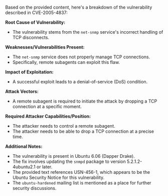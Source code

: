 Based on the provided content, here's a breakdown of the vulnerability described in CVE-2005-4837:

**Root Cause of Vulnerability:**
- The vulnerability stems from the `net-snmp` service's incorrect handling of TCP disconnects.

**Weaknesses/Vulnerabilities Present:**
- The `net-snmp` service does not properly manage TCP connections.
- Specifically, remote subagents can exploit this flaw.

**Impact of Exploitation:**
- A successful exploit leads to a denial-of-service (DoS) condition.

**Attack Vectors:**
- A remote subagent is required to initiate the attack by dropping a TCP connection at a specific moment.

**Required Attacker Capabilities/Position:**
- The attacker needs to control a remote subagent.
- The attacker needs to be able to drop a TCP connection at a precise time.

**Additional Notes:**
- The vulnerability is present in Ubuntu 6.06 (Dapper Drake).
- The fix involves updating the `snmpd` package to version 5.2.1.2-4ubuntu2.1 or later.
- The provided text references USN-456-1, which appears to be the Ubuntu Security Notice for this vulnerability.
- The `ubuntu-hardened` mailing list is mentioned as a place for further security discussions.